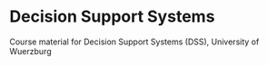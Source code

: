 # Decision Support Systems

Course material for Decision Support Systems (DSS), University of Wuerzburg
